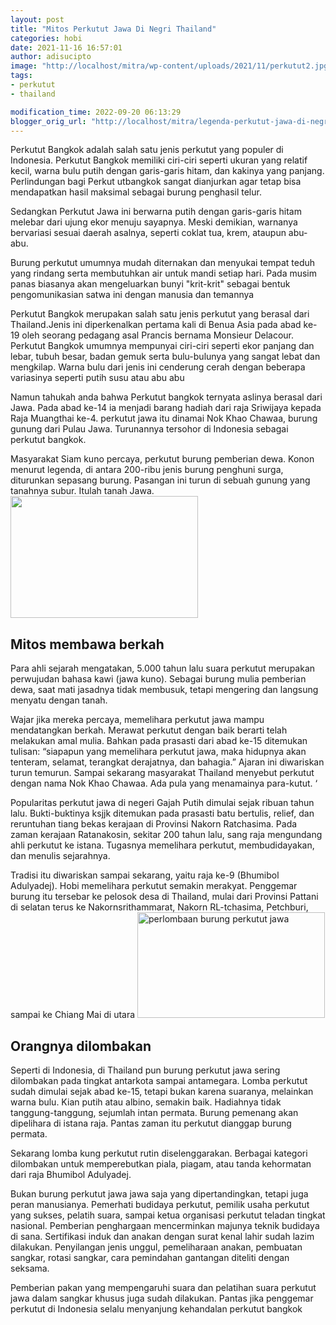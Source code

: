 ```yaml
---
layout: post
title: "Mitos Perkutut Jawa Di Negri Thailand"
categories: hobi
date: 2021-11-16 16:57:01
author: adisucipto
image: "http://localhost/mitra/wp-content/uploads/2021/11/perkutut2.jpg"
tags:
- perkutut
- thailand

modification_time: 2022-09-20 06:13:29
blogger_orig_url: "http://localhost/mitra/legenda-perkutut-jawa-di-negri.html"
---
```


Perkutut Bangkok adalah salah satu jenis perkutut yang populer di Indonesia. Perkutut Bangkok memiliki ciri-ciri seperti ukuran yang relatif kecil, warna bulu putih dengan garis-garis hitam, dan kakinya yang panjang. Perlindungan bagi Perkut utbangkok sangat dianjurkan agar tetap bisa mendapatkan hasil maksimal sebagai burung penghasil telur.

Sedangkan Perkutut Jawa  ini berwarna putih dengan garis-garis hitam melebar dari ujung ekor menuju sayapnya. Meski demikian, warnanya bervariasi sesuai daerah asalnya, seperti coklat tua, krem, ataupun abu-abu.

Burung perkutut umumnya mudah diternakan dan menyukai tempat teduh yang rindang serta membutuhkan air untuk mandi setiap hari. Pada musim panas biasanya akan mengeluarkan bunyi "krit-krit" sebagai bentuk pengomunikasian satwa ini dengan manusia dan temannya

Perkutut Bangkok merupakan salah satu jenis perkutut yang berasal dari Thailand.Jenis ini diperkenalkan pertama kali di Benua Asia pada abad ke-19 oleh seorang pedagang asal Prancis bernama Monsieur Delacour. Perkutut Bangkok umumnya mempunyai ciri-ciri seperti ekor panjang dan lebar, tubuh besar, badan gemuk serta bulu-bulunya yang sangat lebat dan mengkilap. Warna bulu dari jenis ini cenderung cerah dengan beberapa variasinya seperti putih susu atau abu abu

Namun tahukah anda bahwa Perkutut bangkok ternyata aslinya berasal dari Jawa. Pada abad ke-14 ia menjadi barang hadiah dari raja Sriwijaya kepada Raja Muangthai ke-4. perkutut jawa itu dinamai Nok Khao Chawaa, burung gunung dari Pulau Jawa. Turunannya tersohor di Indonesia sebagai perkutut bangkok.

Masyarakat Siam kuno percaya, perkutut burung pemberian dewa. Konon menurut legenda, di antara 200-ribu jenis burung penghuni surga, diturunkan sepasang burung. Pasangan ini turun di sebuah gunung yang tanahnya subur. Itulah tanah Jawa.
<a href="http://127.0.0.1/mitra/wp-content/uploads/2021/11/perkutut-jawa.jpg"><img class="aligncenter wp-image-14976 size-medium" src="http://127.0.0.1/mitra/wp-content/uploads/2021/11/perkutut-jawa-300x195.jpg" alt="" width="300" height="195" /></a>
<h2 id="berkah">Mitos membawa berkah</h2>
Para ahli sejarah mengatakan, 5.000 tahun lalu suara perkutut merupakan perwujudan bahasa kawi (jawa kuno). Sebagai burung mulia pemberian dewa, saat mati jasadnya tidak membusuk, tetapi mengering dan langsung menyatu dengan tanah.

Wajar jika mereka percaya, memelihara perkutut jawa mampu mendatangkan berkah. Merawat perkutut dengan baik berarti telah melakukan amal mulia. Bahkan pada prasasti dari abad ke-15 ditemukan tulisan: “siapapun yang memelihara perkutut jawa, maka hidupnya akan tenteram, selamat, terangkat derajatnya, dan bahagia.” Ajaran ini diwariskan turun temurun. Sampai sekarang masyarakat Thailand menyebut perkutut dengan nama Nok Khao Chawaa. Ada pula yang menamainya para-kutut. ‘

Popularitas perkutut jawa di negeri Gajah Putih dimulai sejak ribuan tahun lalu. Bukti-buktinya ksjjk ditemukan pada prasasti batu bertulis, relief, dan reruntuhan tiang bekas kerajaan di Provinsi Nakorn Ratchasima. Pada zaman kerajaan Ratanakosin, sekitar 200 tahun lalu, sang raja mengundang ahli perkutut ke istana. Tugasnya memelihara perkutut, membudidayakan, dan menulis sejarahnya.

Tradisi itu diwariskan sampai sekarang, yaitu raja ke-9 (Bhumibol Adulyadej). Hobi memelihara perkutut semakin merakyat. Penggemar burung itu tersebar ke pelosok desa di Thailand, mulai dari Provinsi Pattani di selatan terus ke Nakornsrithammarat, Nakorn RL-tchasima, Petchburi, sampai ke Chiang Mai di utara
<a href="http://127.0.0.1/mitra/wp-content/uploads/2021/11/burung-perkutut-jawa.jpg"><img class="aligncenter wp-image-14975 size-medium" src="http://127.0.0.1/mitra/wp-content/uploads/2021/11/burung-perkutut-jawa-300x169.jpg" alt="perlombaan burung perkutut jawa" width="300" height="169" /></a>
<h2 id="dilombakan">Orangnya dilombakan</h2>
Seperti di Indonesia, di Thailand pun <span class="keyword _ngcontent-nrj-100" aria-hidden="false">burung perkutut jawa</span> sering dilombakan pada tingkat antarkota sampai antamegara. Lomba perkutut sudah dimulai sejak abad ke-15, tetapi bukan karena suaranya, melainkan warna bulu.
Kian putih atau albino, semakin baik. Hadiahnya tidak tanggung-tanggung, sejumlah intan permata. Burung pemenang akan dipelihara di istana raja. Pantas zaman itu perkutut dianggap burung permata.

Sekarang lomba kung perkutut rutin diselenggarakan. Berbagai kategori dilombakan untuk memperebutkan piala, piagam, atau tanda kehormatan dari raja Bhumibol Adulyadej.

Bukan <span class="keyword _ngcontent-nrj-100" aria-hidden="false">burung perkutut jawa</span> jawa saja yang dipertandingkan, tetapi juga peran manusianya. Pemerhati budidaya perkutut, pemilik usaha perkutut yang sukses, pelatih suara, sampai ketua organisasi perkutut teladan tingkat nasional.
Pemberian penghargaan mencerminkan majunya teknik budidaya di sana. Sertifikasi induk dan anakan dengan surat kenal lahir sudah lazim dilakukan. Penyilangan jenis unggul, pemeliharaan anakan, pembuatan sangkar, rotasi sangkar, cara pemindahan gantangan diteliti dengan seksama.

Pemberian pakan yang mempengaruhi suara dan pelatihan suara perkutut jawa dalam sangkar khusus juga sudah dilakukan. Pantas jika penggemar perkutut di Indonesia selalu menyanjung kehandalan perkutut bangkok
